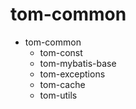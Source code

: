 # tom-common

* tom-common
    * tom-const
    * tom-mybatis-base
    * tom-exceptions
    * tom-cache
    * tom-utils
